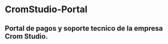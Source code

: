 # CromStudio-Portal
Portal de pagos y soporte tecnico de la empresa Crom Studio.
-------------------------------------------------------------

